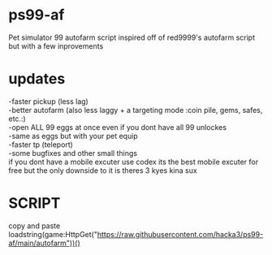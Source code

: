 # ps99-af
Pet simulator 99 autofarm script
inspired off of red9999's autofarm script but with a few inprovements
# updates
  -faster pickup (less lag)                                                                                                      
  -better autofarm (also less laggy + a targeting mode :coin pile, gems, safes, etc.:)                                                                                                      
  -open ALL 99 eggs at once even if you dont have all 99 unlockes                                                                                                      
  -same as eggs but with your pet equip                                                                                                      
  -faster tp (teleport)                                                                                                      
  -some bugfixes and other small things                                                                                                      
if you dont have a mobile excuter use codex its the best mobile excuter for free but the only downside to it is theres 3 kyes kina sux                                                                                                      
# SCRIPT
copy and paste                                                                                                       
loadstring(game:HttpGet("https://raw.githubusercontent.com/hacka3/ps99-af/main/autofarm"))()
